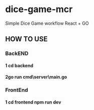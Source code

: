 # dice-game-mcr

Simple Dice Game workflow React + GO

## HOW TO USE

### BackEND

#### 1 cd backend

#### 2go run cmd\server\main.go

### FrontEnd

#### 1 cd frontend npm run dev
